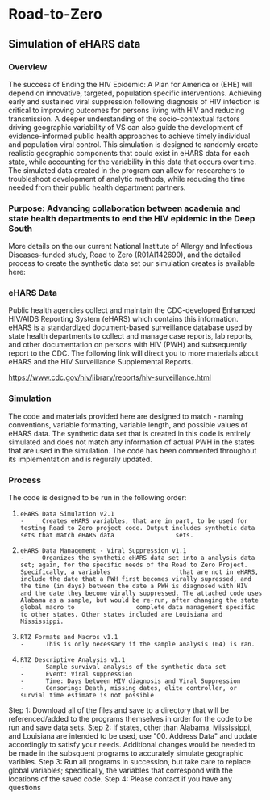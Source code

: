 # Road-to-Zero
## Simulation of eHARS data

### Overview
The success of Ending the HIV Epidemic: A Plan for America or (EHE) will depend on innovative, targeted, population specific interventions. Achieving early and sustained viral suppression following diagnosis of HIV infection is critical to improving outcomes for persons living with HIV and reducing transmission.  A deeper understanding of the socio-contextual factors driving geographic variability of VS can also guide the development of evidence-informed public health approaches to achieve timely individual and population viral control. This simulation is designed to randomly create realistic geographic components that could exist in eHARS data for each state, while accounting for the variability in this data that occurs over time. The simulated data created in the program can allow for researchers to troubleshoot development of analytic methods, while reducing the time needed from their public health department partners.

### Purpose: Advancing collaboration between academia and state health departments to end the HIV epidemic in the Deep South
More details on the our current National Institute of Allergy and Infectious Diseases-funded study, Road to Zero (R01AI142690), and the detailed process to create the synthetic data set our simulation creates is available here:



### eHARS Data
Public health agencies collect and maintain the CDC-developed Enhanced HIV/AIDS Reporting System (eHARS) which contains this information. eHARS is a standardized document-based surveillance database used by state health departments to collect and manage case reports, lab reports, and other documentation on persons with HIV (PWH) and subsequently report to the CDC. The following link will direct you to more materials about eHARS and the HIV Surveillance Supplemental Reports.

https://www.cdc.gov/hiv/library/reports/hiv-surveillance.html



### Simulation
The code and materials provided here are designed to match - naming conventions, variable formatting, variable length, and possible values of eHARS data. The synthetic data set that is created in this code is entirely simulated and does not match any information of actual PWH in the states that are used in the simulation. The code has been commented throughout its implementation and is reguraly updated. 


### Process
The code is designed to be run in the following order:

01.     eHARS Data Simulation v2.1
        -     Creates eHARS variables, that are in part, to be used for testing Road to Zero project code. Output includes synthetic data sets that match eHARS data                 sets.
02.     eHARS Data Management - Viral Suppression v1.1
        -     Organizes the synthetic eHARS data set into a analysis data set; again, for the specific needs of the Road to Zero Project. Specifically, a variables                   that are not in eHARS, include the date that a PWH first becomes virally supressed, and the time (in days) between the date a PWH is diagnosed with HIV                 and the date they become virally suppressed. The attached code uses Alabama as a sample, but would be re-run, after changing the state global macro to                 complete data management specific to other states. Other states included are Louisiana and Mississippi.
03.     RTZ Formats and Macros v1.1
        -      This is only necessary if the sample analysis (04) is ran.
04.     RTZ Descriptive Analysis v1.1
        -      Sample survival analysis of the synthetic data set
        -      Event: Viral suppression
        -      Time: Days between HIV diagnosis and Viral Suppression
        -      Censoring: Death, missing dates, elite controller, or survial time estimate is not possible

Step 1: Download all of the files and save to a directory that will be referenced/added to the programs themselves in order for the code to be run and save data sets.
Step 2: If states, other than Alabama, Mississippi, and Louisiana are intended to be used, use "00.    Address Data" and update accordingly to satisfy your needs.             Additional changes would be needed to be made in the subsquent programs to accurately simulate geographic varibles. 
Step 3: Run all programs in succession, but take care to replace global variables; specifically, the variables that correspond with the locations of the saved code.
Step 4: Please contact if you have any questions



